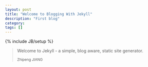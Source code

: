 ```yaml
---
layout: post
title: "Welcome to Blogging With Jekyll"
description: "First blog"
category: 
tags: []
---
```

{% include JB/setup %}

<blockquote>
	<p>Welcome to Jekyll - a simple, blog aware, static site generator.</p>
	<small>Zhipeng JIANG</small>
</blockquote>